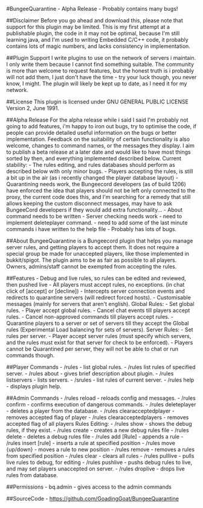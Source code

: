 #BungeeQuarantine - Alpha Release - Probably contains many bugs!

##Disclaimer 
	Before you go ahead and download this, please note that support for this plugin may be limited.
	This is my first attempt at a publishable plugin, the code in it may not be optimal,
	because I'm still learning java, and I'm used to writing Embedded C/C++ code, it probably contains 
	lots of magic numbers, and lacks consistency in implementation.
	
##Plugin Support
	I write plugins to use on the network of servers i maintain. I only write them because I cannot find
	something suitable. The community is more than welcome to request features, but the honest truth is i probably
	will not add them, I just don't have the time - try your luck though, you never know, I might. The plugin will
	likely be kept up to date, as I need it for my network.

##License
	This plugin is licensed under GNU GENERAL PUBLIC LICENSE Version 2, June 1991.
	
##Alpha Release
	For the alpha release while i said I said I'm probably not going to add features, i'm happy to iron out bugs, try to optimise the code,
	if people can provide detailed useful information on the bugs or better implementation. Feedback on the suitability of
	certain functionality is also welcome, changes to command names, or the messages they display. I aim to publish a beta release at a later date
	and would like to have most things sorted by then, and everything implemented described below.
	Current stability:
		- The rules editing, and rules databases should perform as described below with only minor bugs.
		- Players accepting the rules, is still a bit up in the air (as i recently changed the player database layout)
		- Quarantining needs work, the Bungeecord developers (as of build 1206) have enforced the idea that players should
		not be left only connected to the proxy, the current code does this, and I'm searching for a remedy that still allows
		keeping the custom disconnect messages, may have to ask BungeeCord developers if they would add extra functionality...
		- About command needs to be written
		- Server checking needs work
		- need to implement deleteplayer command.
		- need to add some of the last minute commands i have written to the help file
		- Probably has lots of bugs.
		

##About
	BungeeQuarantine is a Bungeecord plugin that helps you manage server rules, and getting players to accept them.
	It does not require a special group be made for unaccepted players, like those implemented in bukkit/spigot.
	The plugin aims to be as fair as possible to all players. Owners, admins/staff cannot be exempted from accepting the rules.

##Features
	- Debug and live rules, so rules can be edited and reviewed, then pushed live
	- All players must accept rules, no exceptions. (in chat click of [accept] or [decline])
	- Intercepts server connection events and redirects to quarantine servers (will redirect forced hosts).
	- Customisable messages (mainly for servers that aren't english).
	Global Rules:
		- Set global rules.
		- Player accept global rules.
		- Cancel chat events till players accept rules.
		- Cancel non-approved commands till players accept rules.
		- Quarantine players to a server or set of servers till they accept the Global rules (Experimental Load balancing for sets of servers).
	Server Rules:
		- Set rules per server.
		- Player accept server rules (must specify which servers, and the rules must exist for that server for check to be enforced).
		- Players cannot be Quarantined per server, they will not be able to chat or run commands though.
		
##Player Commands
	- /rules - list global rules.
	- /rules <server> list rules of specified server.
	- /rules about - gives brief description about plugin.
	- /rules listservers - lists servers.
	- /srules - list rules of current server.
	- /rules help - displays plugin help.
	
##Admin Commands
	- /rules reload - reloads config and messages.
	- /rules confirm - confirms execution of dangerous commands.
	- /rules deleteplayer <player> - deletes a player from the database.
	- /rules <server> clearacceptedplayer <player> - removes accepted flag of player
	- /rules <server> clearacceptedplayers - removes accepted flag of all players
	Rules Editing:
	- /rules <server> show - shows the debug rules, if they exist.
	- /rules <server> create - creates a new debug rules file
	- /rules <server> delete - deletes a debug rules file
	- /rules <server> add [Rule] - appends a rule
	- /rules <server> insert <pos> [rule] - inserts a rule at specified position
	- /rules <server> move <pos> {up/down} <amount> - moves a rule to new position
	- /rules <server> remove <pos> - removes a rules from specified position
	- /rules <server> clear - clears all rules
	- /rules <server> pulllive - pulls live rules to debug, for editing
	- /rules <server> pushlive - pushs debug rules to live, and may set players unaccepted on server.
	- /rules <server> droplive - drops live rules from database.
	
##Permissions
	- bq.admin - gives access to the admin commands
	
##SourceCode
	- https://github.com/GoadingGoat/BungeeQuarantine



	
	